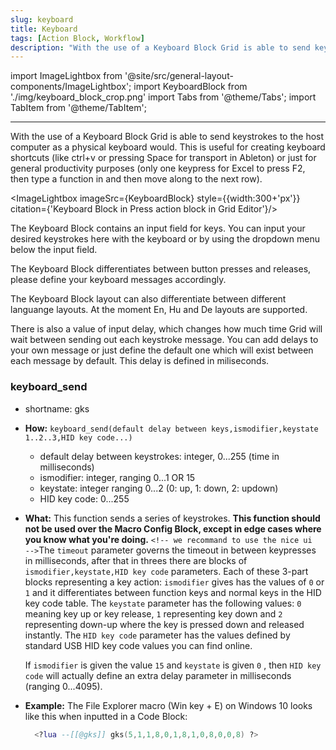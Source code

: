 ```yaml
---
slug: keyboard
title: Keyboard
tags: [Action Block, Workflow]
description: "With the use of a Keyboard Block Grid is able to send keystrokes to the host computer as a physical keyboard would."
---
```

import ImageLightbox from '@site/src/general-layout-components/ImageLightbox';
import KeyboardBlock from './img/keyboard_block_crop.png'
import Tabs from '@theme/Tabs';
import TabItem from '@theme/TabItem';

---

<Tabs queryString="tab">
  <TabItem value="About Keyboard" label="About Keyboard" default>

With the use of a Keyboard Block Grid is able to send keystrokes to the host computer as a physical keyboard would. This is useful for creating keyboard shortcuts (like ctrl+v or pressing Space for transport in Ableton) or just for general productivity purposes (only one keypress for Excel to press F2, then type a function in and then move along to the next row).


<ImageLightbox imageSrc={KeyboardBlock} style={{width:300+'px'}} citation={'Keyboard Block in Press action block in Grid Editor'}/>


The Keyboard Block contains an input field for keys. You can input your desired keystrokes here with the keyboard or by using the dropdown menu below the input field.

The Keyboard Block differentiates between button presses and releases, please define your keyboard messages accordingly.

The Keyboard Block layout can also differentiate between different languange layouts. At the moment En, Hu and De layouts are supported.

There is also a value of input delay, which changes how much time Grid will wait between sending out each keystroke message. You can add delays to your own message or just define the default one which will exist between each message by default. This delay is defined in miliseconds.

</TabItem>
  <TabItem value="Reference Manual Entry" label="Reference Manual Entry">

### keyboard_send

- shortname: gks
- **How:** `keyboard_send(default delay between keys,ismodifier,keystate 1..2..3,HID key code...)`

  - default delay between keystrokes: integer, 0...255 (time in milliseconds)
  - ismodifier: integer, ranging 0...1 OR 15
  - keystate: integer ranging 0...2 (0: up, 1: down, 2: updown)
  - HID key code: 0...255
- **What:** This function sends a series of keystrokes. **This function should not be used over the Macro Config Block, except in edge cases where you know what you're doing.**  `<!-- we recommand to use the nice ui  -->`The `timeout` parameter governs the timeout in between keypresses in milliseconds, after that in threes there are blocks of `ismodifier,keystate,HID key code` parameters. Each of these 3-part blocks representing a key action: `ismodifier` gives has the values of `0` or `1`  and it differentiates between function keys and normal keys in the HID key code table.  The `keystate`  parameter has the following values: `0` meaning key up or key release, `1` representing key down and `2` representing down-up where the key is pressed down and released instantly. The `HID key code` parameter has the values defined by standard USB HID key code values you can find online.

  If `ismodifier` is given the value `15` and `keystate` is given `0` , then `HID key code` will actually define an extra delay parameter in milliseconds (ranging 0...4095).
- **Example:** The File Explorer macro (Win key + E) on Windows 10 looks like this when inputted in a Code Block:

  ```lua
    <?lua --[[@gks]] gks(5,1,1,8,0,1,8,1,0,8,0,0,8) ?>
  ```

</TabItem>
</Tabs>
